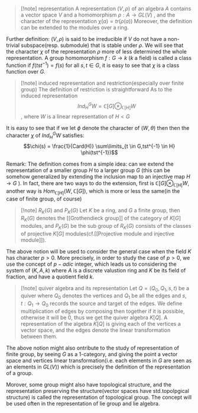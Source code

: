 
>[!note] representation
>A representation $(V,\rho)$ of an algebra $A$ contains a vector space $V$ and a homomorphism $\rho: A \rightarrow GL(V)$ , and the character of the representation $\chi(a)=tr(\rho(a))$ 
>Moreover, the definition can be extended to the modules over a ring.

Further definition: $(V,\rho)$ is said to be irreducible if $V$ do not have a non-trivial subspace(resp. submodule) that is stable under $\rho$.  We will see that the character $\chi$ of the representation $\rho$ more of less determined the whole representation. A group homomorphism $f:G \rightarrow k$ ($k$ a field) is called a class function if $f(tst^{-1})=f(s)$ for all $s,t \in G$, it is easy to see that $\chi$ is a class function over $G$.

>[!note] induced representation and restriction(especially over finite group)
>The definition of restriction is straightforward
>As to the induced representation $$Ind_{H}^{G}W=\mathbb{C}[G] \otimes_{\mathbb{C}[H]} W$$, where $W$ is a linear representation of $H<G$

It is easy to see that if we let $\phi$ denote the character of $(W,\theta)$ then then the character $\chi$ of $Ind_{H}^{G} W$ satisfies: $$\chi(s) = \frac{1}{Card(H)} \sum\limits_{t \in G,tst^{-1} \in H} \phi(tst^{-1})$$

Remark: The definition comes from a simple idea: can we extend the representation of a smaller group $H$ to a larger group $G$ (this can be somehow generalized by extending the inclusion map  to an injective map $H \rightarrow G$ ). In fact, there are two ways to do the extension, first is $\mathbb{C}[G] \otimes_{\mathbb{C}[H]} W$, another way is $Hom_{\mathbb{C}[H]}(W,\mathbb{C}[G])$, which is more or less the same(in the case of finite group, of course) 

>[!note] $R_{K}(G)$ and $P_{K}(G)$
>Let $K$ be a ring, and $G$ a finite group, then $R_{K}(G)$ denotes the [[Grothendieck group]] of the category of $K[G]$ modules, and $P_{K}(G)$ be the sub group of $R_{K}(G)$ consists of the classes of projective $K[G]$ modules(cf.[[Projective module and injective module]]).

The above notion will be used to consider the general case when the field $K$ has character $p>0$. More precisely, in order to study the case of $p>0$, we use the concept of $p-adic$ integer, which leads us to considering the system of $(K,A,k)$ where $A$ is a discrete valustion ring and $K$ be its field of fraction, and have a quotient field $k$.

>[!note] quiver algebra and its representation
>Let $Q=(Q_0,Q_1,s,t)$ be a quiver where $Q_0$ denotes the vertices and $Q_1$ be all the edges and $s,t:Q_1 \rightarrow Q_0$ records the source and target of the edges. We define multiplication of edges by composing then together if it is possible, otherwise it will be 0, thus we get the quiver algebra $K[Q]$.
>A representation of the algebra $K[Q]$ is giving each of the vertices a vector space, and the edges denote the linear transformation between them.

The above notion might also ontribute to the study of representation of finite group, by seeing $G$ as a 1-category, and giving the point a vector space and vertices linear transformation(i.e. each elements in $G$ are seen as an elements in $GL(V)$) which is precisely the definition of the representation of a group. 

Morover, some group might also have topological structure, and the representation preserving the structure(vector spaces have std.topolpgical structure) is called the representation of topological group. The concept will be used often in the representation of lie group and lie algebra.